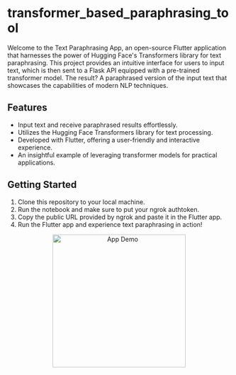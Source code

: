 # transformer_based_paraphrasing_tool

Welcome to the Text Paraphrasing App, an open-source Flutter application that harnesses the power of Hugging Face's Transformers library for text paraphrasing. This project provides an intuitive interface for users to input text, which is then sent to a Flask API equipped with a pre-trained transformer model. The result? A paraphrased version of the input text that showcases the capabilities of modern NLP techniques.

## Features

- Input text and receive paraphrased results effortlessly.
- Utilizes the Hugging Face Transformers library for text processing.
- Developed with Flutter, offering a user-friendly and interactive experience.
- An insightful example of leveraging transformer models for practical applications.

## Getting Started

1. Clone this repository to your local machine.
2. Run the notebook and make sure to put your ngrok authtoken.
3. Copy the public URL provided by ngrok and paste it in the Flutter app.
4. Run the Flutter app and experience text paraphrasing in action!

<!-- Center-align the GIF -->
<p align="center">
  <img src="demo.gif" alt="App Demo" width="300">
</p>
